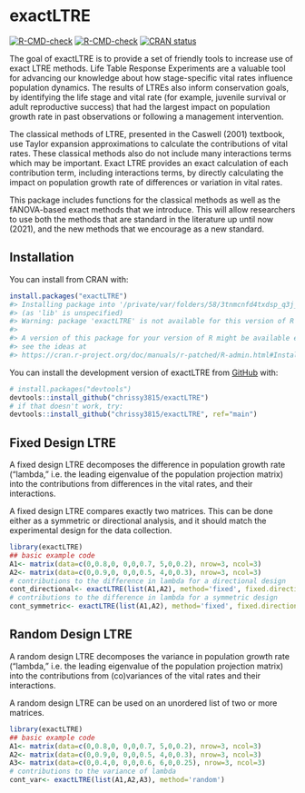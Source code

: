 
<!-- README.md is generated from README.Rmd. Please edit that file -->

# exactLTRE

<!-- badges: start -->

[![R-CMD-check](https://github.com/chrissy3815/exactLTRE/workflows/R-CMD-check/badge.svg)](https://github.com/chrissy3815/exactLTRE/actions)
[![R-CMD-check](https://github.com/chrissy3815/exactLTRE/actions/workflows/R-CMD-check.yaml/badge.svg)](https://github.com/chrissy3815/exactLTRE/actions/workflows/R-CMD-check.yaml)
[![CRAN
status](https://www.r-pkg.org/badges/version/exactLTRE)](https://CRAN.R-project.org/package=exactLTRE)
<!-- badges: end -->

The goal of exactLTRE is to provide a set of friendly tools to increase
use of exact LTRE methods. Life Table Response Experiments are a
valuable tool for advancing our knowledge about how stage-specific vital
rates influence population dynamics. The results of LTREs also inform
conservation goals, by identifying the life stage and vital rate (for
example, juvenile survival or adult reproductive success) that had the
largest impact on population growth rate in past observations or
following a management intervention.

The classical methods of LTRE, presented in the Caswell (2001) textbook,
use Taylor expansion approximations to calculate the contributions of
vital rates. These classical methods also do not include many
interactions terms which may be important. Exact LTRE provides an exact
calculation of each contribution term, including interactions terms, by
directly calculating the impact on population growth rate of differences
or variation in vital rates.

This package includes functions for the classical methods as well as the
fANOVA-based exact methods that we introduce. This will allow
researchers to use both the methods that are standard in the literature
up until now (2021), and the new methods that we encourage as a new
standard.

## Installation

You can install from CRAN with:

``` r
install.packages("exactLTRE")
#> Installing package into '/private/var/folders/58/3tnmcnfd4txdsp_q3j_5npwm0000gn/T/RtmpoWaJOz/temp_libpath1b491abe0385'
#> (as 'lib' is unspecified)
#> Warning: package 'exactLTRE' is not available for this version of R
#> 
#> A version of this package for your version of R might be available elsewhere,
#> see the ideas at
#> https://cran.r-project.org/doc/manuals/r-patched/R-admin.html#Installing-packages
```

You can install the development version of exactLTRE from
[GitHub](https://github.com/) with:

``` r
# install.packages("devtools")
devtools::install_github("chrissy3815/exactLTRE")
# if that doesn't work, try:
devtools::install_github("chrissy3815/exactLTRE", ref="main")
```

## Fixed Design LTRE

A fixed design LTRE decomposes the difference in population growth rate
(“lambda,” i.e. the leading eigenvalue of the population projection
matrix) into the contributions from differences in the vital rates, and
their interactions.

A fixed design LTRE compares exactly two matrices. This can be done
either as a symmetric or directional analysis, and it should match the
experimental design for the data collection.

``` r
library(exactLTRE)
## basic example code
A1<- matrix(data=c(0,0.8,0, 0,0,0.7, 5,0,0.2), nrow=3, ncol=3)
A2<- matrix(data=c(0,0.9,0, 0,0,0.5, 4,0,0.3), nrow=3, ncol=3)
# contributions to the difference in lambda for a directional design
cont_directional<- exactLTRE(list(A1,A2), method='fixed', fixed.directional=TRUE) 
# contributions to the difference in lambda for a symmetric design
cont_symmetric<- exactLTRE(list(A1,A2), method='fixed', fixed.directional=FALSE)
```

## Random Design LTRE

A random design LTRE decomposes the variance in population growth rate
(“lambda,” i.e. the leading eigenvalue of the population projection
matrix) into the contributions from (co)variances of the vital rates and
their interactions.

A random design LTRE can be used on an unordered list of two or more
matrices.

``` r
library(exactLTRE)
## basic example code
A1<- matrix(data=c(0,0.8,0, 0,0,0.7, 5,0,0.2), nrow=3, ncol=3)
A2<- matrix(data=c(0,0.9,0, 0,0,0.5, 4,0,0.3), nrow=3, ncol=3)
A3<- matrix(data=c(0,0.4,0, 0,0,0.6, 6,0,0.25), nrow=3, ncol=3)
# contributions to the variance of lambda
cont_var<- exactLTRE(list(A1,A2,A3), method='random')
```

<!-- What is special about using `README.Rmd` instead of just `README.md`? You can include R chunks like so: -->
<!-- ```{r cars} -->
<!-- summary(cars) -->
<!-- ``` -->
<!-- You'll still need to render `README.Rmd` regularly, to keep `README.md` up-to-date. `devtools::build_readme()` is handy for this. You could also use GitHub Actions to re-render `README.Rmd` every time you push. An example workflow can be found here: <https://github.com/r-lib/actions/tree/v1/examples>. -->
<!-- You can also embed plots, for example: -->
<!-- ```{r pressure, echo = FALSE} -->
<!-- plot(pressure) -->
<!-- ``` -->
<!-- In that case, don't forget to commit and push the resulting figure files, so they display on GitHub and CRAN. -->
